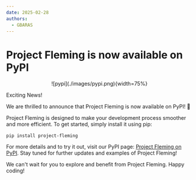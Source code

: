```yaml
---
date: 2025-02-28
authors:
  - GBARAS
---
```


# Project Fleming is now available on PyPI

<center>
![pypi](./images/pypi.png){width=75%} 
</center>

Exciting News!

We are thrilled to announce that Project Fleming is now available on PyPI! 🎉

Project Fleming is designed to make your development process smoother and more efficient. To get started, simply install it using pip:

```
pip install project-fleming
```
<!-- more -->

For more details and to try it out, visit our PyPI page: [Project Fleming on PyPI](https://pypi.org/project/project-fleming/). Stay tuned for further updates and examples of Project Fleming!

We can't wait for you to explore and benefit from Project Fleming. Happy coding!